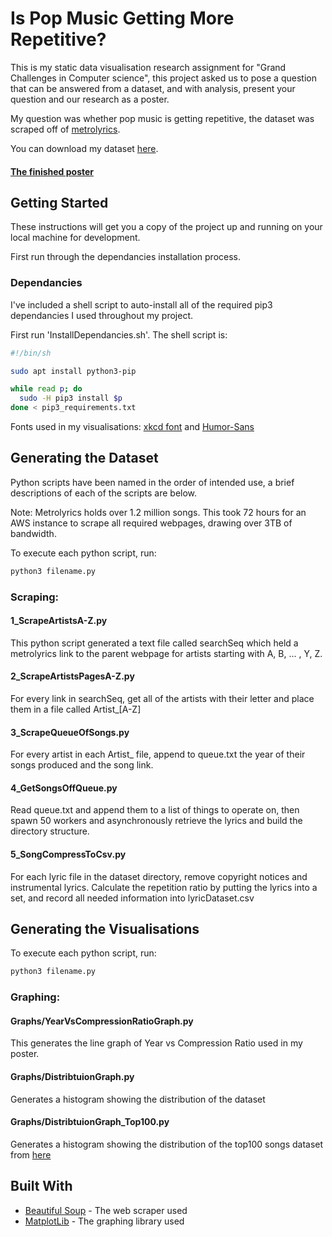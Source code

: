 # Is Pop Music Getting More Repetitive?

This is my static data visualisation research assignment for "Grand Challenges in Computer science", this project asked us to pose a question that can be answered from a dataset, and with analysis, present your question and our research as a poster.

My question was whether pop music is getting repetitive, the dataset was scraped off of [metrolyrics](http://www.metrolyrics.com/).

You can download my dataset [here](https://github.com/AdrianOrenstein/Is_Pop_Music_Getting_More_Repetitive/lyricDataset.csv).

#### [The finished poster](Poster_A4.pdf)

## Getting Started

These instructions will get you a copy of the project up and running on your local machine for development.

First run through the dependancies installation process.

### Dependancies

I've included a shell script to auto-install all of the required pip3 dependancies I used throughout my project.

First run 'InstallDependancies.sh'. The shell script is:

```sh
#!/bin/sh

sudo apt install python3-pip

while read p; do
  sudo -H pip3 install $p
done < pip3_requirements.txt
```

Fonts used in my visualisations: [xkcd font](/fonts/xkcd.tff) and [Humor-Sans](/fonts/Humor-Sans.tff)

## Generating the Dataset

Python scripts have been named in the order of intended use, a brief descriptions of each of the scripts are below.

Note: Metrolyrics holds over 1.2 million songs. This took 72 hours for an AWS instance to scrape all required webpages, drawing over 3TB of bandwidth.

To execute each python script, run:
```sh
python3 filename.py
```

### Scraping:

#### 1_ScrapeArtistsA-Z.py
This python script generated a text file called searchSeq which held a metrolyrics link to the parent webpage for artists starting with A, B, ... , Y,  Z. 

#### 2_ScrapeArtistsPagesA-Z.py
For every link in searchSeq, get all of the artists with their letter and place them in a file called Artist_[A-Z]

#### 3_ScrapeQueueOfSongs.py
For every artist in each Artist_ file, append to queue.txt the year of their songs produced and the song link.

#### 4_GetSongsOffQueue.py
Read queue.txt and append them to a list of things to operate on, then spawn 50 workers and asynchronously retrieve the lyrics and build the directory structure.

#### 5_SongCompressToCsv.py
For each lyric file in the dataset directory, remove copyright notices and instrumental lyrics. Calculate the repetition ratio by putting the lyrics into a set, and record all needed information into lyricDataset.csv

## Generating the Visualisations

To execute each python script, run:
```sh
python3 filename.py
```

### Graphing:

#### Graphs/YearVsCompressionRatioGraph.py
This generates the line graph of Year vs Compression Ratio used in my poster.

#### Graphs/DistribtuionGraph.py
Generates a histogram showing the distribution of the dataset

#### Graphs/DistribtuionGraph_Top100.py
Generates a histogram showing the distribution of the top100 songs dataset from [here](https://github.com/walkerkq/musiclyrics/blob/master/billboard_lyrics_1964-2015.csv)

## Built With

* [Beautiful Soup](https://www.crummy.com/software/BeautifulSoup/) - The web scraper used
* [MatplotLib](https://matplotlib.org/) - The graphing library used